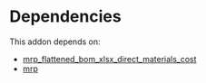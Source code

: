 # Dependencies

This addon depends on:

- [mrp_flattened_bom_xlsx_direct_materials_cost](../../odoo-bringout-oca-manufacture-reporting-mrp_flattened_bom_xlsx_direct_materials_cost)
- [mrp](../../odoo-bringout-oca-ocb-mrp)
